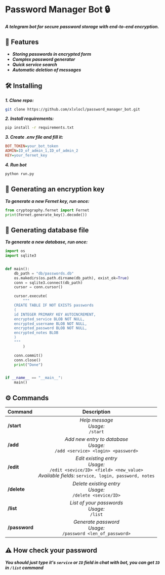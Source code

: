 # Password Manager Bot 🔒

***A telegram bot for secure password storage with end-to-end encryption.***

## 📌 Features

- ***Storing passwords in encrypted form***
- ***Complex password generator***
- ***Quick service search***
- ***Automatic deletion of messages***

## 🛠 Installing

***1. Clone repo:***
```bash
git clone https://github.com/xlvlocl/password_manager_bot.git
```
***2. Install requirements:***

```bash
pip install -r requirements.txt
```

***3. Create .env file and fill it:***

```ini
BOT_TOKEN=your_bot_token
ADMIN=ID_of_admin_1,ID_of_admin_2
KEY=your_fernet_key
```

***4. Run bot***

```bash
python run.py
```

## 🔐 Generating an encryption key
***To generate a new Fernet key, run once:***
```python
from cryptography.fernet import Fernet
print(Fernet.generate_key().decode())
```
## 📑 Generating database file
***To generate a new database, run once:***
```python
import os
import sqlite3


def main():
    db_path = "db/passwords.db"
    os.makedirs(os.path.dirname(db_path), exist_ok=True)
    conn = sqlite3.connect(db_path)
    cursor = conn.cursor()

    cursor.execute(
        """
    CREATE TABLE IF NOT EXISTS passwords 
    (
    id INTEGER PRIMARY KEY AUTOINCREMENT,
    encrypted_service BLOB NOT NULL,
    encrypted_username BLOB NOT NULL,
    encrypted_password BLOB NOT NULL,
    encrypted_notes BLOB 
    )
    """
        )

    conn.commit()
    conn.close()
    print("Done")


if __name__ == "__main__":
    main()
```


## ⚙️ Commands

| Command       |                                                               Description                                                                |
|:--------------|:----------------------------------------------------------------------------------------------------------------------------------------:|
| **/start**    |                                                _Help message_  <br/>_Usage:_<br/>`/start`                                                | 
| **/add**      |                            _Add new entry to database_<br/>_Usage:_ <br/>`/add <service> <login> <password>`                             |
| **/edit**     | _Edit existing entry_<br/>_Usage:_<br/>`/edit <sevice/ID> <field> <new_value>`<br/>_Available fields:_ `service, login, password, notes` |
| **/delete**   |                                      _Delete existing entry_<br/>_Usage:_<br/>`/delete <sevice/ID>`                                      |
| **/list**     |                                            _List of your passwords_<br/>_Usage:_<br/>`/list`                                             |
| **/password** |                                    _Generate password_<br/>_Usage:_<br/>`/password <len_of_password>`                                    |

## ⚠️ How check your password

***You should just type it's `service` or `ID` field in chat with bot, you can get `ID` in `/list` command***
